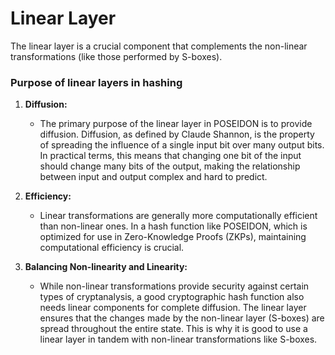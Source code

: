 # Linear Layer
The linear layer is a crucial component that complements the non-linear transformations (like those performed by S-boxes). 

### Purpose of linear layers in hashing

1. **Diffusion:**
   - The primary purpose of the linear layer in POSEIDON is to provide diffusion. 
   Diffusion, as defined by Claude Shannon, is the property of spreading the influence of a single input bit over many output bits.
   In practical terms, this means that changing one bit of the input should change many bits of the output, making the relationship between input and output complex and hard to predict.

2. **Efficiency:**
   - Linear transformations are generally more computationally efficient than non-linear ones. 
   In a hash function like POSEIDON, which is optimized for use in Zero-Knowledge Proofs (ZKPs), maintaining computational efficiency is crucial.

3. **Balancing Non-linearity and Linearity:**
   - While non-linear transformations provide security against certain types of cryptanalysis, a good cryptographic hash function also needs linear components for complete diffusion. 
   The linear layer ensures that the changes made by the non-linear layer (S-boxes) are spread throughout the entire state. 
   This is why it is good to use a linear layer in tandem with non-linear transformations like S-boxes.
